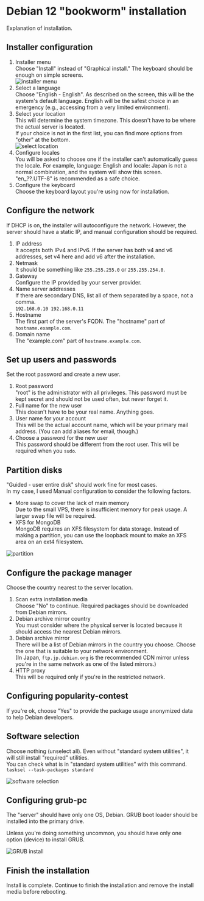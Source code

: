 # Debian 12 "bookworm" installation

Explanation of installation.

## Installer configuration

1. Installer menu  
   Choose "Install" instead of "Graphical install." The keyboard should be enough on simple screens.  
   ![installer menu](/assets/pages/base-system/installer_menu.png)
2. Select a language  
   Choose "English - English". As described on the screen, this will be the system's default language. English will be the safest choice in an emergency (e.g., accessing from a very limited environment).
3. Select your location  
   This will determine the system timezone. This doesn't have to be where the actual server is located.  
   If your choice is not in the first list, you can find more options from "other" at the bottom.  
   ![select location](/assets/pages/base-system/select_location.png)
4. Configure locales  
   You will be asked to choose one if the installer can't automatically guess the locale. For example, language: English and locale: Japan is not a normal combination, and the system will show this screen.  
   "en_??.UTF-8" is recommended as a safe choice.
5. Configure the keyboard  
   Choose the keyboard layout you're using now for installation.

## Configure the network

If DHCP is on, the installer will autoconfigure the network. However, the server should have a static IP, and manual configuration should be required.

1. IP address  
   It accepts both IPv4 and IPv6. If the server has both v4 and v6 addresses, set v4 here and add v6 after the installation.
2. Netmask  
   It should be something like `255.255.255.0` or `255.255.254.0`.
3. Gateway  
   Configure the IP provided by your server provider.
4. Name server addresses  
   If there are secondary DNS, list all of them separated by a space, not a comma.  
   `192.168.0.10 192.168.0.11`
5. Hostname  
   The first part of the server's FQDN. The "hostname" part of `hostname.example.com`.
6. Domain name  
   The "example.com" part of `hostname.example.com`.

## Set up users and passwords

Set the root password and create a new user.

1. Root password  
   "root" is the administrator with all privileges. This password must be kept secret and should not be used often, but never forget it.
2. Full name for the new user  
   This doesn't have to be your real name. Anything goes.
3. User name for your account  
   This will be the actual account name, which will be your primary mail address. (You can add aliases for email, though.)
4. Choose a password for the new user  
   This password should be different from the root user. This will be required when you `sudo`.

## Partition disks

"Guided - user entire disk" should work fine for most cases.  
In my case, I used Manual configuration to consider the following factors.

- More swap to cover the lack of main memory  
  Due to the small VPS, there is insufficient memory for peak usage. A larger swap file will be required.
- XFS for MongoDB  
  MongoDB requires an XFS filesystem for data storage. Instead of making a partition, you can use the loopback mount to make an XFS area on an ext4 filesystem.

![partition](/assets/pages/base-system/partition.png)

## Configure the package manager

Choose the country nearest to the server location.

1. Scan extra installation media  
   Choose "No" to continue. Required packages should be downloaded from Debian mirrors.
2. Debian archive mirror country  
   You must consider where the physical server is located because it should access the nearest Debian mirrors.
3. Debian archive mirror  
   There will be a list of Debian mirrors in the country you choose. Choose the one that is suitable to your network environment.  
   (In Japan, `ftp.jp.debian.org` is the recommended CDN mirror unless you're in the same network as one of the listed mirrors.)
4. HTTP proxy  
   This will be required only if you're in the restricted network.

## Configuring popularity-contest

If you're ok, choose "Yes" to provide the package usage anonymized data to help Debian developers.

## Software selection

Choose nothing (unselect all). Even without "standard system utilities", it will still install "required" utilities.  
You can check what is in "standard system utilities" with this command.  
`tasksel --task-packages standard`

![software selection](/assets/pages/base-system/software_selection.png)

## Configuring grub-pc

The "server" should have only one OS, Debian. GRUB boot loader should be installed into the primary drive.

Unless you're doing something uncommon, you should have only one option (device) to install GRUB.

![GRUB install](/assets/pages/base-system/grub_install.png)

## Finish the installation

Install is complete. Continue to finish the installation and remove the install media before rebooting.
